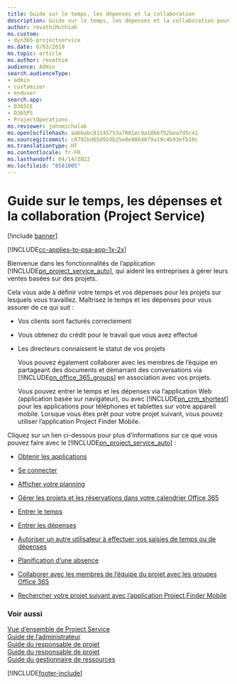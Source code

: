 ```yaml
---
title: Guide sur le temps, les dépenses et la collaboration
description: Guide sur le temps, les dépenses et la collaboration pour Project Service
author: revathiMuthiah
ms.custom:
- dyn365-projectservice
ms.date: 8/03/2018
ms.topic: article
ms.author: revathim
audience: Admin
search.audienceType:
- admin
- customizer
- enduser
search.app:
- D365CE
- D365PS
- ProjectOperations
ms.reviewer: johnmichalak
ms.openlocfilehash: aa6babc81145753a7081ec9a18b6f52bea7d5c41
ms.sourcegitcommit: c0792bd65d92db25e0e8864879a19c4b93efb10c
ms.translationtype: HT
ms.contentlocale: fr-FR
ms.lasthandoff: 04/14/2022
ms.locfileid: "8581005"
---
```

# <a name="time-expense-and-collaboration-guide-project-service"></a>Guide sur le temps, les dépenses et la collaboration (Project Service)

[!include [banner](../includes/psa-now-project-operations.md)]

[!INCLUDE[cc-applies-to-psa-app-1x-2x](../includes/cc-applies-to-psa-app-1x-2x.md)]

Bienvenue dans les fonctionnalités de l’application [!INCLUDE[pn_project_service_auto](../includes/pn-project-service-auto.md)], qui aident les entreprises à gérer leurs ventes basées sur des projets. 
  
 Cela vous aide à définir votre temps et vos dépenses pour les projets sur lesquels vous travaillez. Maîtrisez le temps et les dépenses pour vous assurer de ce qui suit :  
  
- Vos clients sont facturés correctement  
  
- Vous obtenez du crédit pour le travail que vous avez effectué  
  
- Les directeurs connaissent le statut de vos projets  
  
  Vous pouvez également collaborer avec les membres de l’équipe en partageant des documents et démarrant des conversations via [!INCLUDE[pn_office_365_groups](../includes/pn-office-365-groups.md)] en association avec vos projets.  
  
  Vous pouvez entrer le temps et les dépenses via l’application Web (application basée sur navigateur), ou avec [!INCLUDE[pn_crm_shortest](../includes/pn-crm-shortest.md)] pour les applications pour téléphones et tablettes sur votre appareil mobile. Lorsque vous êtes prêt pour votre projet suivant, vous pouvez utiliser l’application Project Finder Mobile.  
  
Cliquez sur un lien ci-dessous pour plus d’informations sur ce que vous pouvez faire avec le [!INCLUDE[pn_project_service_auto](../includes/pn-project-service-auto.md)] :  
  
-   [Obtenir les applications](../psa/get-apps.md)  
  
-   [Se connecter](../psa/sign-in.md)  
  
-   [Afficher votre planning](../psa/view-schedule.md)  
  
-   [Gérer les projets et les réservations dans votre calendrier Office 365](../psa/manage-project-bookings-office-365-calendar.md)  
  
-   [Entrer le temps](../psa/enter-time.md)  
  
-   [Entrer les dépenses](../psa/enter-expenses.md)  
  
-   [Autoriser un autre utilisateur à effectuer vos saisies de temps ou de dépenses](../psa/allow-someone-else-enter-time-entry-expense.md)  
  
-   [Planification d’une absence](../psa/schedule-time-off.md)  
  
-   [Collaborer avec les membres de l’équipe du projet avec les groupes Office 365](../psa/collaborate-project-team-members-office-365-groups.md)  
  
-   [Rechercher votre projet suivant avec l’application Project Finder Mobile](../psa/find-next-project-finder-mobile-app.md)  
  
### <a name="see-also"></a>Voir aussi  
 [Vue d’ensemble de Project Service](../psa/overview.md)   
 [Guide de l’administrateur](../psa/admin-guide.md)   
 [Guide du responsable de projet](../psa/account-manager-guide.md)   
 [Guide du responsable de projet](../psa/project-manager-guide.md)   
 [Guide du gestionnaire de ressources](../psa/resource-manager-guide.md)   


[!INCLUDE[footer-include](../includes/footer-banner.md)]
